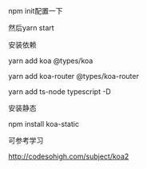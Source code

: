 npm init配置一下

然后yarn start

安装依赖

 yarn add koa @types/koa

 yarn add koa-router @types/koa-router

yarn add ts-node typescript -D

安装静态

 npm install koa-static

可参考学习

http://codesohigh.com/subject/koa2
